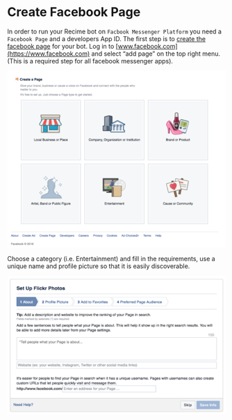 # Create Facebook Page

 In order to run your Recime bot on `Facbook Messenger Platform` you need a `Facebook Page` and a developers App ID. The first step is to [create the facebook page](https://www.facebook.com/pages/create/) for your bot. Log in to [www.facebook.com](https://www.facebook.com) and select “add page” on the top right menu. (This is a required step for all facebook messenger apps).

![](create-page.png)

Choose a category (i.e. Entertainment) and fill in the requirements, use a unique name and profile picture so that it is easily discoverable.

![](page-category.png)
